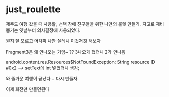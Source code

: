 # just_roulette
제주도 여행 갔을 때 사용할, 선택 장애 친구들을 위한 나만의 룰렛 만들기. 자고로 제비뽑기는 옛날부터 의사결정에 사용되었다.

뭔지 잘 모르고 어차피 나만 쓸테니 이것저것 해보자

Fragment3은 왜 안나오는 거임~
?? 3나오게 했더니 2가 안나옴

android.content.res.Resources$NotFoundException: String resource ID #0x2
--> setText에 int 넣었더니 생김;

와 즐거운 여행이 끝났다... 다시 만들자.

이제 회전만 만들면된다

